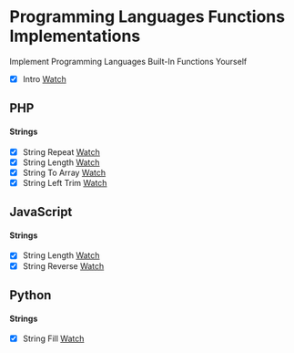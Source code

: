 # Programming Languages Functions Implementations

Implement Programming Languages Built-In Functions Yourself

- [x] Intro [Watch](https://www.youtube.com/watch?v=G0iURVjGMVM)

## PHP

#### Strings

- [x] String Repeat [Watch](https://www.youtube.com/watch?v=TLBK5zoxeGA)
- [x] String Length [Watch](https://www.youtube.com/watch?v=C3Ejn78rr8g)
- [x] String To Array [Watch](https://www.youtube.com/watch?v=EWWbVXNnuyQ)
- [x] String Left Trim [Watch](https://www.youtube.com/watch?v=7MA5peHwefE)

## JavaScript

#### Strings

- [x] String Length [Watch](https://www.youtube.com/watch?v=GOdtkHn4AEA)
- [x] String Reverse [Watch](https://www.youtube.com/watch?v=fk-LtrmW_Rs)

## Python

#### Strings

- [x] String Fill [Watch](https://www.youtube.com/watch?v=6_1B9DuwE2U)
